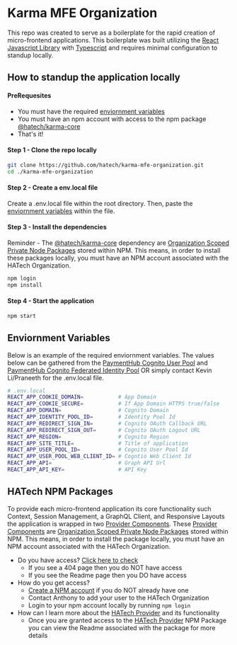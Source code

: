 # Karma MFE Organization

This repo was created to serve as a boilerplate for the rapid creation of micro-frontend applications. This boilerplate was built utilizing the [React Javascript Library](https://reactjs.org) with [Typescript](https://www.typescriptlang.org) and requires minimal configuration to standup locally.

## How to standup the application locally

#### PreRequesites

- You must have the required [enviornment variables](#enviornment-variables)
- You must have an npm account with access to the npm package [@hatech/karma-core](#hatech-npm-packages)
- That's it!

#### Step 1 - Clone the repo locally

```bash
git clone https://github.com/hatech/karma-mfe-organization.git
cd ./karma-mfe-organization
```

#### Step 2 - Create a env.local file

Create a .env.local file within the root directory. Then, paste the [enviornment variables](#enviornment-variables) within the file.

#### Step 3 - Install the dependencies

Reminder - The [@hatech/karma-core](#hatech-npm-packages) dependency are [Organization Scoped Private Node Packages](https://docs.npmjs.com/about-private-packages) stored within NPM. This means, in order to install these packages locally, you must have an NPM account associated with the HATech Organization.

```bash
npm login
npm install
```

#### Step 4 - Start the application

```bash
npm start
```

## Enviornment Variables

Below is an example of the required enviornment variables. The values below can be gathered from the [PaymentHub Cognito User Pool](https://us-west-2.console.aws.amazon.com/cognito/users/?region=us-west-2#/pool/us-west-2_xU0D1FZkb/details?_k=fzusc9) and [PaymentHub Cognito Federated Identity Pool](https://us-west-2.console.aws.amazon.com/cognito/pool/?region=us-west-2&id=us-west-2:3f8906ec-6c3d-4af7-81b2-935e708a4fdd) OR simply contact Kevin Li/Praneeth for the .env.local file.

```bash
# .env.local
REACT_APP_COOKIE_DOMAIN=           # App Domain
REACT_APP_COOKIE_SECURE=           # If App Domain HTTPS true/false
REACT_APP_DOMAIN=                  # Cognito Domain
REACT_APP_IDENTITY_POOL_ID=        # Identity Pool Id
REACT_APP_REDIRECT_SIGN_IN=        # Cognito OAuth Callback URL
REACT_APP_REDIRECT_SIGN_OUT=       # Cognito OAuth Logout URL
REACT_APP_REGION=                  # Cognito Region
REACT_APP_SITE_TITLE=              # Title of application
REACT_APP_USER_POOL_ID=            # Cognito User Pool Id
REACT_APP_USER_POOL_WEB_CLIENT_ID= # Cogntio Web Client Id
REACT_APP_API=                     # Graph API Url
REACT_APP_API_KEY=                 # API Key
```

## HATech NPM Packages

To provide each micro-frontend application its core functionality such Context, Session Management, a GraphQL Client, and Responsive Layouts the application is wrapped in two [Provider Components](https://reactjs.org/docs/context.html#contextprovider). These [Provider Components](https://reactjs.org/docs/context.html#contextprovider) are [Organization Scoped Private Node Packages](https://docs.npmjs.com/about-private-packages) stored within NPM. This means, in order to install the package locally, you must have an NPM account associated with the HATech Organization.

- Do you have access? [Click here to check](https://www.npmjs.com/package/@hatech/karma-core)
  - If you see a 404 page then you do NOT have access
  - If you see the Readme page then you DO have access
- How do you get access?
  - [Create a NPM account](https://docs.npmjs.com/creating-a-new-npm-user-account) if you do NOT already have one
  - Contact Anthony to add your user to the HATech Organization
  - Login to your npm account locally by running `npm login`
- How can I learn more about the [HATech Provider](https://www.npmjs.com/package/@hatech/karma-core) and its functionality
  - Once you are granted access to the [HATech Provider](https://www.npmjs.com/package/@hatech/karma-core) NPM Package you can view the Readme associated with the package for more details
